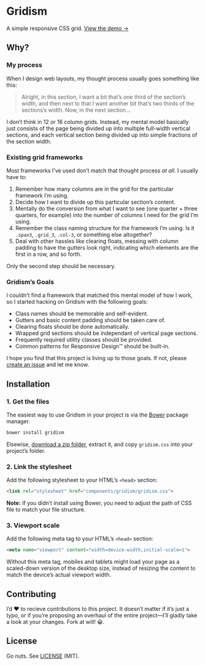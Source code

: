 # Gridism

A simple responsive CSS grid. [View the demo →](http://cobyism.com/gridism/)

## Why?

### My process

When I design web layouts, my thought process usually goes something like this:

> Alright, in this section, I want a bit that’s one third of the section’s width,
> and then next to that I want another bit that’s two thirds of the sections’s width.
> Now, in the next section…

I don’t think in 12 or 16 column grids. Instead, my mental model basically just consists of the page being divided up into multiple full-width vertical sections, and each vertical section being divided up into simple fractions of the section width.

### Existing grid frameworks

Most frameworks I’ve used don’t match that thought process *at all*. I usually have to:

1. Remember how many columns are in the grid for the particular framework I’m using.
1. Decide how I want to divide up this particular section’s content.
1. Mentally do the conversion from what I want to see (one quarter + three quarters, for example) into the number of columns I need for the grid I’m using.
1. Remember the class naming structure for the framework I’m using. Is it `.span3`, `.grid_3`, `.col-3`, or something else altogether?
1. Deal with other hassles like clearing floats, messing with column padding to have the gutters look right, indicating which elements are the first in a row, and so forth.

Only the second step should be necessary.

### Gridism’s Goals

I couldn’t find a framework that matched this mental model of how I work, so I started hacking on Gridism with the following goals:

- Class names should be memorable and self-evident.
- Gutters and basic content padding should be taken care of.
- Clearing floats should be done automatically.
- Wrapped grid sections should be independant of vertical page sections.
- Frequently required utility classes should be provided.
- Common patterns for Responsive Design™ should be built-in.

I hope you find that this project is living up to those goals. If not, please [create an issue](https://github.com/cobyism/gridism/issues/new) and let me know.

## Installation

### 1. Get the files

The easiest way to use Gridism in your project is via the [Bower](http://twitter.github.com/bower) package manager.

```sh
bower install gridism
```

Elsewise, [download a zip folder](https://github.com/cobyism/gridism/archive/gh-pages.zip), extract it, and copy `gridism.css` into your project’s folder.

### 2. Link the stylesheet

Add the following stylesheet to your HTML’s `<head>` section:

```html
<link rel="stylesheet" href="components/gridism/gridism.css">
```

**Note:** If you didn’t install using Bower, you need to adjust the path of CSS file to match your file structure.

### 3. Viewport scale

Add the following meta tag to your HTML’s `<head>` section:

```html
<meta name="viewport" content="width=device-width,initial-scale=1">
```

Without this meta tag, mobiles and tablets might load your page as a scaled-down version of the desktop size, instead of resizing the content to match the device’s actual viewport width.

## Contributing

I’d :heart: to recieve contributions to this project. It doesn’t matter if it’s just a typo, or if you’re proposing an overhaul of the entire project—I’ll gladly take a look at your changes. Fork at will! :grinning:.

## License

Go nuts. See [LICENSE](https://github.com/cobyism/gridism/blob/gh-pages/LICENSE) (MIT).
